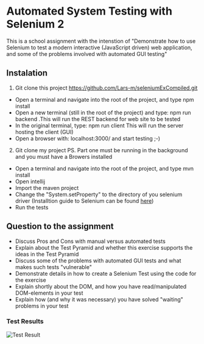 # Automated System Testing with Selenium 2
This is a school assignment with the intenstion of "Demonstrate how to use Selenium to test a modern interactive (JavaScript driven) web application, and some of the problems involved with automated GUI testing"

## Instalation
1. Git clone this project https://github.com/Lars-m/seleniumExCompiled.git
  - Open a terminal and navigate into the root of the project, and type npm install
  - Open a new terminal (still in the root of the project) and type: npm run backend .This will run the REST backend for web site to be tested
  - In the original terminal, type: npm run client This will run the server hosting the client (GUI)
  - Open a browser with: localhost:3000/ and start testing ;-)
  
2. Git clone my project PS. Part one must be running in the background and you must have a Browers installed
  - Open a terminal and navigate into the root of the project, and type mvn install
  - Open intellij
  - Import the maven project
  - Change the "System.setProperty" to the directory of you selenium driver (Installtion guide to Selenium can be found [here](https://www.seleniumhq.org/download/))
  - Run the tests
  
## Question to the assignment
- Discuss Pros and Cons with manual versus automated tests
- Explain about the Test Pyramid and whether this exercise supports the ideas in the Test Pyramid
- Discuss some of the problems with automated GUI tests and what makes such tests "vulnerable"
- Demonstrate details in how to create a Selenium Test using the code for the exercise
- Explain shortly about the DOM, and how you have read/manipulated DOM-elements in your test
- Explain how (and why it was necessary) you have solved "waiting" problems in your test

### Test Results
![Test Result][Result]

[Result]: https://github.com/philliphb/test-selenium-assignment/blob/master/Test%20Result.png "Test Results"

